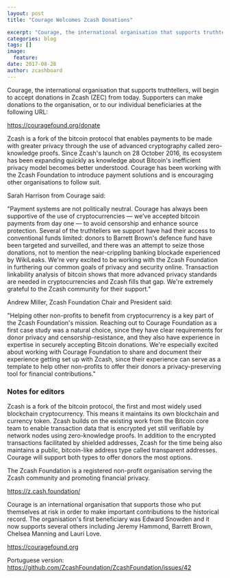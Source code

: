 ```yaml
---
layout: post
title: "Courage Welcomes Zcash Donations"

excerpt: "Courage, the international organisation that supports truthtellers, has begun accepting Zcash (ZEC) today."
categories: blog
tags: []
image:
  feature:
date: 2017-08-28
author: zcashboard
---
```


Courage, the international organisation that supports truthtellers, will begin to accept donations in Zcash (ZEC) from today. Supporters can make donations to the organisation, or to our individual beneficiaries at the following URL:

<https://couragefound.org/donate>

Zcash is a fork of the bitcoin protocol that enables payments to be made with greater privacy through the use of advanced cryptography called zero-knowledge proofs. Since Zcash's launch on 28 October 2016, its ecosystem has been expanding quickly as knowledge about Bitcoin's inefficient privacy model becomes better understood. Courage has been working with the Zcash Foundation to introduce payment solutions and is encouraging other organisations to follow suit.

Sarah Harrison from Courage said:

"Payment systems are not politically neutral. Courage has always been supportive of the use of cryptocurrencies — we’ve accepted bitcoin payments from day one — to avoid censorship and enhance source protection. Several of the truthtellers we support have had their access to conventional funds limited: donors to Barrett Brown's defence fund have been targeted and surveilled, and there was an attempt to seize those donations, not to mention the near-crippling banking blockade experienced by WikiLeaks. We're very excited to be working with the Zcash Foundation in furthering our common goals of privacy and security online. Transaction linkability analysis of bitcoin shows that more advanced privacy standards are needed in cryptocurrencies and Zcash fills that gap. We're extremely grateful to the Zcash community for their support."

Andrew Miller, Zcash Foundation Chair and President said:

"Helping other non-profits to benefit from cryptocurrency is a key part of the Zcash Foundation's mission. Reaching out to Courage Foundation as a first case study was a natural choice, since they have clear requirements for donor privacy and censorship-resistance, and they also have experience in expertise in securely accepting Bitcoin donations. We're especially excited about working with Courage Foundation to share and document their experience getting set up with Zcash, since their experience can serve as a template to help other non-profits to offer their donors a privacy-preserving tool for financial contributions."

### Notes for editors

Zcash is a fork of the bitcoin protocol, the first and most widely used blockchain cryptocurrency. This means it maintains its own blockchain and currency token. Zcash builds on the existing work from the Bitcoin core team to enable transaction data that is encrypted yet still verifiable by network nodes using zero-knowledge proofs. In addition to the encrypted transactions facilitated by shielded addresses, Zcash for the time being also maintains a public, bitcoin-like address type called transparent addresses. Courage will support both types to offer donors the most options.

The Zcash Foundation is a registered non-profit organisation serving the Zcash community and promoting financial privacy.

<https://z.cash.foundation/>

Courage is an international organisation that supports those who put themselves at risk in order to make important contributions to the historical record. The organisation's first beneficiary was Edward Snowden and it now supports several others including Jeremy Hammond, Barrett Brown, Chelsea Manning and Lauri Love.

<https://couragefound.org>

Portuguese version: https://github.com/ZcashFoundation/ZcashFoundation/issues/42
